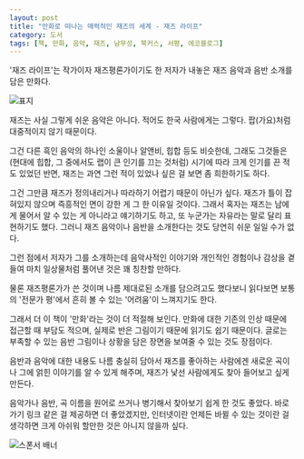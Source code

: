 ```yaml
---
layout: post
title: "만화로 떠나는 매력적인 재즈의 세계 - 재즈 라이프"
category: 도서
tags: [책, 만화, 음악, 재즈, 남무성, 북커스, 서평, 에코블로그]
---
```


'재즈 라이프'는
작가이자 재즈평론가이기도 한 저자가 내놓은 재즈 음악과 음반 소개를 담은 만화다.

![표지](https://lh3.googleusercontent.com/8ZVm2S9dGOIZDvpCS5osT67MNZ9VTgE6qh0ueWFqh-3BS-o_hMPBgpgLFlU-6vMqYbWqvzHJakhEjw=s480)

재즈는 사실 그렇게 쉬운 음악은 아니다.
적어도 한국 사람에게는 그렇다.
팝(가요)처럼 대중적이지 않기 때문이다.

그건 다른 흑인 음악의 하나인 소울이나 알앤비, 힙합 등도 비슷한데,
그래도 그것들은 (현대에 힙합, 그 중에서도 랩이 큰 인기를 끄는 것처럼)
시기에 따라 크게 인기를 끈 적도 있었던 반면,
재즈는 과연 그런 적이 있었나 싶은 걸 보면 좀 희한하기도 하다.

그건 그만큼 재즈가 정의내리거나 따라하기 어렵기 때문이 아닌가 싶다.
재즈가 틀이 잡혀있지 않으며 즉흥적인 면이 강한 게 그 한 이유일 것이다.
그래서 혹자는 재즈는 남에게 물어서 알 수 있는 게 아니라고 얘기하기도 하고,
또 누군가는 자유라는 말로 달리 표현하기도 했다.
그러니 재즈 음악이나 음반을 소개한다는 것도 당연히 쉬운 일일 수가 없다.

그런 점에서 저자가 그를 소개하는데 음악사적인 이야기와
개인적인 경험이나 감상을 곁들여
마치 일상물처럼 풀어낸 것은 꽤 칭찬할 만하다.

물론 재즈평론가가 쓴 것이며 나름 제대로된 소개를 담으려고도 했다보니
읽다보면 보통의 '전문가 평'에서 흔히 볼 수 있는 '어려움'이 느껴지기도 한다.

그래서 더 이 책이 '만화'라는 것이 더 적절해 보인다.
만화에 대한 기존의 인상 때문에 접근할 때 부담도 적으며,
실제로 반은 그림이기 때문에 읽기도 쉽기 때문이다.
글로는 부족할 수 있는 음반 그림이나 상황을 담은 장면을 보여줄 수 있는 것도 장점이다.

음반과 음악에 대한 내용도 나름 충실히 담아서
재즈를 좋아하는 사람에겐 새로운 곡이나 그에 얽힌 이야기를 알 수 있게 해주며,
재즈가 낯선 사람에게도 찾아 들어보고 싶게 만든다.

음악가나 음반, 곡 이름을 원어로 쓰거나 병기해서 찾아보기 쉽게 한 것도 좋았다.
바로가기 링크 같은 걸 제공하면 더 좋았겠지만,
인터넷이란 언제든 바뀔 수 있는 것이란 걸 생각하면
크게 아쉬워 할만한 것은 아니지 않을까 싶다.



![스폰서 배너](http://echoblog.net/images/sponsor-banner.png "이 글은 에코블로그를 통해 해당 업체에서 제품을 제공받아 작성한 리뷰다.")
